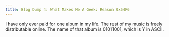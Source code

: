 ```yaml
---
title: Blog Dump 4: What Makes Me A Geek: Reason 0x54F6
---
```

I have only ever paid for one album in my life. The rest of my music is freely distributable online. The name of that album is 01011001, which is Y in ASCII.